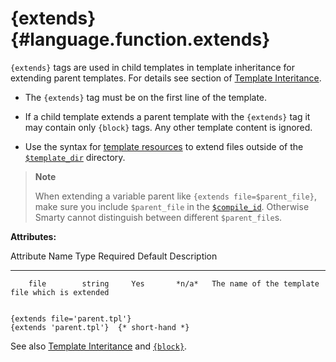 {extends} {#language.function.extends}
=========

`{extends}` tags are used in child templates in template inheritance for
extending parent templates. For details see section of [Template
Interitance](#advanced.features.template.inheritance).

-   The `{extends}` tag must be on the first line of the template.

-   If a child template extends a parent template with the `{extends}`
    tag it may contain only `{block}` tags. Any other template content
    is ignored.

-   Use the syntax for [template resources](#resources) to extend files
    outside of the [`$template_dir`](#variable.template.dir) directory.

> **Note**
>
> When extending a variable parent like `{extends file=$parent_file}`,
> make sure you include `$parent_file` in the
> [`$compile_id`](#variable.compile.id). Otherwise Smarty cannot
> distinguish between different `$parent_file`s.

**Attributes:**

   Attribute Name    Type    Required   Default  Description
  ---------------- -------- ---------- --------- -------------------------------------------------
        file        string     Yes       *n/a*   The name of the template file which is extended


    {extends file='parent.tpl'}
    {extends 'parent.tpl'}  {* short-hand *}

      

See also [Template Interitance](#advanced.features.template.inheritance)
and [`{block}`](#language.function.block).
